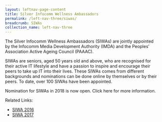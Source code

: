 ```yaml
---
layout: leftnav-page-content
title: Silver Infocomm Wellness Ambassadors
permalink: /left-nav-three/siwas/
breadcrumb: SIWAs
collection_name: left-nav-three
---
```

The Silver Infocomm Wellness Ambassadors (SIWAs) are jointly appointed by the Infocomm Media Development Authority (IMDA) and the Peoples’ Association Active Ageing Council (PAAAC).

SIWAs are seniors, aged 50 years old and above, who are recognised for their active IT lifestyle and have a passion to inspire and encourage their peers to take up IT into their lives. These SIWAs comes from different backgrounds and nominations can be done online by themselves or by their peers. To date, over 100 SIWAs have been appointed.

Nomination for SIWAs in 2018 is now open. Click here for more information.  

Related Links:
* [SIWA 2016](http://github.com)
* [SIWA 2017](http://github.com)
